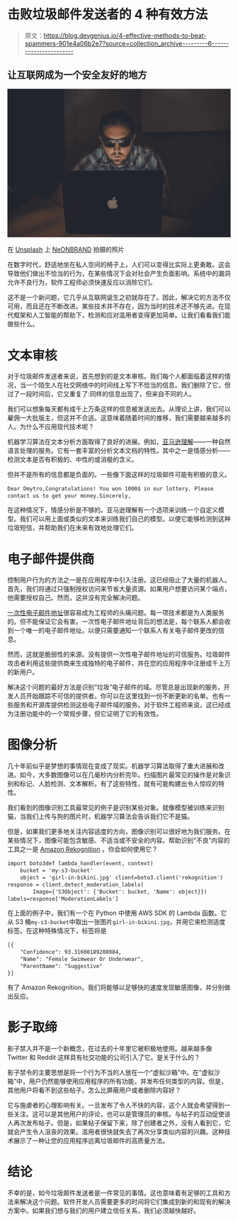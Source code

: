 # 击败垃圾邮件发送者的 4 种有效方法

> 原文：<https://blog.devgenius.io/4-effective-methods-to-beat-spammers-901e4a06b2e7?source=collection_archive---------6----------------------->

## 让互联网成为一个安全友好的地方

![](img/9d5c6c4f41680eb30ccb35ff584741f2.png)

在 [Unsplash](https://unsplash.com/s/photos/spam?utm_source=unsplash&utm_medium=referral&utm_content=creditCopyText) 上 [NeONBRAND](https://unsplash.com/@neonbrand?utm_source=unsplash&utm_medium=referral&utm_content=creditCopyText) 拍摄的照片

在数字时代，舒适地坐在私人空间的椅子上，人们可以变得比实际上更勇敢。这会导致他们做出不恰当的行为，在某些情况下会对社会产生负面影响。系统中的漏洞允许不良行为，软件工程师必须快速反应以消除它们。

这不是一个新问题，它几乎从互联网诞生之初就存在了。因此，解决它的方法不仅可用，而且还在不断改进。某些技术并不存在，因为当时的技术还不够先进。在现代框架和人工智能的帮助下，检测和应对滥用者变得更加简单。让我们看看我们能做些什么。

# 文本审核

对于垃圾邮件发送者来说，首先想到的是文本审核。我们每个人都面临着这样的情况，当一个陌生人在社交网络中的时间线上写下不恰当的信息。我们删除了它，但过了一段时间后，它又重复了:同样的信息出现了，但来自不同的人。

我们可以想象每天都有成千上万条这样的信息被发送出去。从理论上讲，我们可以雇佣一大批版主，但这并不合适。这意味着随着时间的推移，我们需要越来越多的人。为什么不应用现代技术呢？

机器学习算法在文本分析方面取得了良好的进展。例如，[亚马逊理解](https://aws.amazon.com/comprehend/)——一种自然语言处理的服务。它有一套丰富的分析文本文档的特性。其中之一是情感分析——检测文本是否有积极的、中性的或消极的含义。

但并不是所有的信息都是负面的。一些像下面这样的垃圾邮件可能有积极的意义。

```
Dear Dmytro,Congratulations! You won 1000$ in our lottery. Please contact us to get your money.Sincerely,
```

在这种情况下，情感分析是不够的。亚马逊理解有一个选项来训练一个自定义模型。我们可以用上面或类似的文本来训练我们自己的模型。以便它能够检测到这种垃圾短信，并帮助我们在未来有效地处理它们。

# 电子邮件提供商

控制用户行为的方法之一是在应用程序中引入注册。这已经阻止了大量的机器人。首先，我们将通过只强制授权访问来节省大量资源。如果用户想要访问某个端点，他需要授权自己。然而，这并没有完全解决问题。

[一次性电子邮件地址](https://en.wikipedia.org/wiki/Disposable_email_address)很容易成为工程师的头痛问题。每一项技术都是为人类服务的。但不能保证它会有害。一次性电子邮件地址背后的想法是，每个联系人都会收到一个唯一的电子邮件地址。以便只需要通知一个联系人有关电子邮件更改的信息。

然而，这就是脆弱性的来源。没有提供一次性电子邮件地址的可信服务。垃圾邮件攻击者利用这些提供商来生成独特的电子邮件，并在您的应用程序中注册成千上万的新用户。

解决这个问题的最好方法是识别“垃圾”电子邮件的域。尽管总是出现新的服务，开发人员开始跟踪不可信的提供者。你可以在这里找到一份不断更新的名单。也有一些服务和开源库提供检测这些电子邮件域的服务。对于软件工程师来说，这已经成为注册功能中的一个常规步骤，但它证明了它的有效性。

# 图像分析

几十年前似乎是梦想的事情现在变成了现实。机器学习算法取得了重大进展和改进。如今，大多数图像可以在几毫秒内分析完毕。扫描图片最常见的操作是对象识别和标记、人脸检测、文本解析。有了这些特性，就有可能构建出令人惊叹的特性。

我们看到的图像识别工具最常见的例子是识别某些对象。就像模型被训练来识别猫，当我们上传与狗的图片时，机器学习算法会告诉我们它不是猫。

但是，如果我们更多地关注内容适度的方向，图像识别可以很好地为我们服务。在某些情况下，图像可能包含敏感、不适当或不安全的内容。帮助识别“不良”内容的工具之一是 [Amazon Rekognition](https://docs.aws.amazon.com/rekognition/latest/dg/moderation.html) 。你会如何使用它？

```
import boto3def lambda_handler(event, context)
    bucket = 'my-s3-bucket'
    object = 'girl-in-bikini.jpg' client=boto3.client('rekognition') response = client.detect_moderation_labels(
        Image={'S3Object': {'Bucket': bucket, 'Name': object}}) labels=response['ModerationLabels']
```

在上面的例子中，我们有一个在 Python 中使用 AWS SDK 的 Lambda 函数。它从 S3 桶`my-s3-bucket`中取出一张图片`girl-in-bikini.jpg`，并用它来检测适度标签。在这种特殊情况下，标签将是

```
[{
    "Confidence": 93.31600189208984,
    "Name": "Female Swimwear Or Underwear",
    "ParentName": "Suggestive"
}]
```

有了 Amazon Rekognition，我们将能够以足够快的速度发现敏感图像，并分别做出反应。

# 影子取缔

影子禁入并不是一个新概念，在过去的十年里它被积极地使用。越来越多像 Twitter 和 Reddit 这样具有社交功能的公司引入了它。是关于什么的？

影子禁令的主要思想是将一个行为不当的人放在一个“虚拟沙箱”中。在“虚拟沙箱”中，用户仍然能够使用应用程序的所有功能，并发布任何类型的内容。但是，其他用户将看不到这些帖子。怎么比屏蔽用户或者删除内容好？

它与施虐者的心理影响有关。一旦发布了令人不快的内容，这个人就会希望得到一些关注。这可以是其他用户的评论，也可以是管理员的审核。与帖子的互动促使该人再次发布帖子。但是，如果帖子保留下来，除了创建者之外，没有人看到它，它就会产生令人沮丧的效果。滥用者很快就失去了再次分享类似内容的兴趣。这种技术展示了一种让您的应用程序远离垃圾邮件的高质量方法。

# 结论

不幸的是，如今垃圾邮件发送者是一件常见的事情。这也意味着有足够的工具和方法来解决这个问题。软件开发人员需要更多的时间将它们集成到新的和现有的解决方案中。如果我们想与我们的用户建立信任关系，我们必须越快越好。